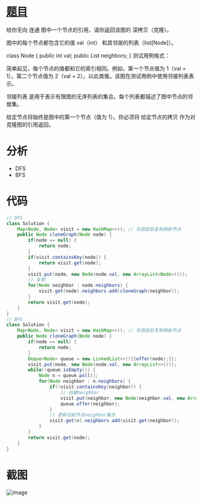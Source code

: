 # [题目](https://leetcode.cn/problems/clone-graph/?envType=study-plan-v2&envId=top-interview-150)
给你无向 连通 图中一个节点的引用，请你返回该图的 深拷贝（克隆）。

图中的每个节点都包含它的值 val（int） 和其邻居的列表（list[Node]）。

class Node {
    public int val;
    public List<Node> neighbors;
}
 测试用例格式：

简单起见，每个节点的值都和它的索引相同。例如，第一个节点值为 1（val = 1），第二个节点值为 2（val = 2），以此类推。该图在测试用例中使用邻接列表表示。

邻接列表 是用于表示有限图的无序列表的集合。每个列表都描述了图中节点的邻居集。

给定节点将始终是图中的第一个节点（值为 1）。你必须将 给定节点的拷贝 作为对克隆图的引用返回。
# 分析
- DFS
- BFS
# 代码
```java
// DFS
class Solution {
    Map<Node, Node> visit = new HashMap<>(); // 存放前后复制映射节点
    public Node cloneGraph(Node node) {
        if(node == null) {
            return node;
        }
        if(visit.containsKey(node)) {
            return visit.get(node);
        }
        visit.put(node, new Node(node.val, new ArrayList<Node>()));
        // 复制
        for(Node neighbor : node.neighbors) {
            visit.get(node).neighbors.add(cloneGraph(neighbor));
        }
        return visit.get(node);
    }
}
// BFS
class Solution {
    Map<Node, Node> visit = new HashMap<>(); // 存放前后复制映射节点
    public Node cloneGraph(Node node) {
        if(node == null) {
            return node;
        }
        Deque<Node> queue = new LinkedList<>(){{offer(node);}};
        visit.put(node, new Node(node.val, new ArrayList<>()));
        while(!queue.isEmpty()) {
            Node n = queue.poll();
            for(Node neighbor : n.neighbors) {
                if(!visit.containsKey(neighbor)) {
                    // 创建neighbor
                    visit.put(neighbor, new Node(neighbor.val, new ArrayList<>()));
                    queue.offer(neighbor);
                }
                // 更新当前节点neighbor集合
                visit.get(n).neighbors.add(visit.get(neighbor));
            }
        }
        return visit.get(node);
    }
}
```
# 截图
![image](https://github.com/user-attachments/assets/b86440c2-f95a-4e1d-96fe-e73882b8ce13)


